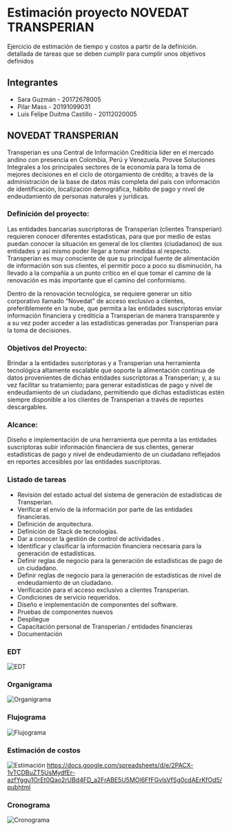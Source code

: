 # Estimación proyecto NOVEDAT TRANSPERIAN
Ejercicio de estimación de tiempo y costos a partir de la definición. detallada de tareas que se deben cumplir para cumplir unos objetivos definidos
## Integrantes
- Sara Guzmán - 20172678005
- Pilar Mass - 20191099031
- Luis Felipe Duitma Castillo - 20112020005

## NOVEDAT TRANSPERIAN
Transperian es una Central de Información Crediticia líder en el mercado andino con presencia en Colombia, Perú y Venezuela. Provee Soluciones Integrales a los principales sectores de la economía para la toma de mejores decisiones en el ciclo de otorgamiento de crédito; a través de la administración de la base de datos más completa del país con información de identificación, localización demográfica, hábito de pago y nivel de endeudamiento de personas naturales y jurídicas.

### Definición del proyecto:
Las entidades bancarias suscriptoras de Transperian (clientes Transperian) requieren conocer diferentes estadísticas, para que por medio de estas puedan conocer la situación en general de los clientes (ciudadanos) de sus entidades y así mismo poder llegar a tomar medidas al respecto.
Transperian es muy consciente de que su principal fuente de alimentación de información son sus clientes, el permitir poco a poco su disminución, ha llevado a la compañía a un punto crítico en el que tomar el camino de la renovación es más importante que el camino del conformismo.

Dentro de la renovación tecnológica, se requiere generar un sitio corporativo llamado “Novedat” de acceso exclusivo a clientes, preferiblemente en la nube, que permita a las entidades suscriptoras enviar información financiera y crediticia a Transperian de manera transparente y a su vez poder acceder a las estadísticas generadas por Transperian para la toma de decisiones.

### Objetivos del Proyecto:

Brindar a la entidades suscriptoras y a Transperian una herramienta tecnológica altamente escalable que soporte la alimentación continua de datos provenientes de dichas entidades suscriptoras a Transperian; y, a su vez  facilitar su tratamiento; para generar estadísticas de pago y nivel de endeudamiento de un ciudadano, permitiendo que dichas estadísticas estén siempre disponible a los clientes de Transperian a través de reportes descargables.

### Alcance: 
Diseño e implementación de una herramienta que permita a las entidades suscriptoras subir información financiera de sus clientes, generar estadísticas de pago y nivel de endeudamiento de un ciudadano reflejados en  reportes accesibles por las entidades suscriptoras.

### Listado de tareas
* Revisión del estado actual del sistema de generación de estadísticas de Transperian.
* Verificar el envío de la información por parte de las entidades financieras.
* Definición de arquitectura.
* Definición de Stack de tecnologías.
* Dar a conocer la gestión de control de actividades .
* Identificar y clasificar  la información financiera necesaria  para la generación de estadísticas.
* Definir reglas de negocio para la generación de estadísticas de pago de un ciudadano.
* Definir reglas de negocio para la generación de estadísticas de nivel de endeudamiento de un ciudadano.
* Verificación para el acceso exclusivo a clientes Transperian.
* Condiciones de servicio requeridos.
* Diseño e implementación de componentes del software.
* Pruebas de componentes nuevos
* Despliegue
* Capacitación personal de Transperian / entidades financieras
* Documentación

### EDT
![EDT](EDT.png?raw=true "EDT")

### Organigrama
![Organigrama](Organigrama.PNG?raw=true "Organigrama")

### Flujograma
![Flujograma](FlujoGrama.png?raw=true "Flujograma")

### Estimación de costos
![Estimación](Estimacion.png?raw=true "Estimación")
https://docs.google.com/spreadsheets/d/e/2PACX-1vTCDBuZT5UsMydfEr-azfYggu1OrEt0Qao2rUBd4FD_a2FrABE5U5MOl6FfFGvlsVfSg0cdAErKfOd5/pubhtml

### Cronograma
![Cronograma](Cronograma.png?raw=true "Cronograma")


